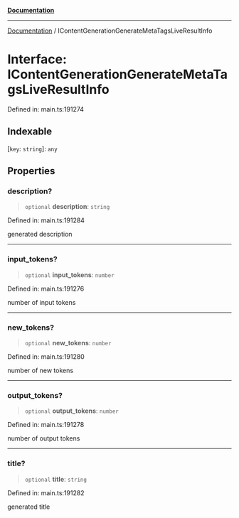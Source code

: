 [**Documentation**](../README.md)

***

[Documentation](../README.md) / IContentGenerationGenerateMetaTagsLiveResultInfo

# Interface: IContentGenerationGenerateMetaTagsLiveResultInfo

Defined in: main.ts:191274

## Indexable

\[`key`: `string`\]: `any`

## Properties

### description?

> `optional` **description**: `string`

Defined in: main.ts:191284

generated description

***

### input\_tokens?

> `optional` **input\_tokens**: `number`

Defined in: main.ts:191276

number of input tokens

***

### new\_tokens?

> `optional` **new\_tokens**: `number`

Defined in: main.ts:191280

number of new tokens

***

### output\_tokens?

> `optional` **output\_tokens**: `number`

Defined in: main.ts:191278

number of output tokens

***

### title?

> `optional` **title**: `string`

Defined in: main.ts:191282

generated title
